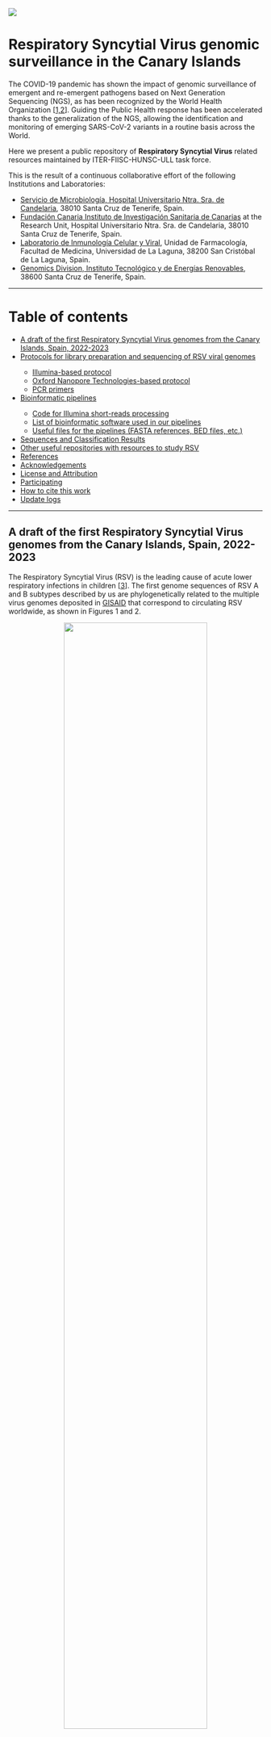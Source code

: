  <a name="RSV"></a> 
 
<!-- ------------------ HEADER ------------------ -->
<!-- Developed and maintained by Genomics Division
<!-- of the Institute of Technology an Renewable Energy (ITER)
<!-- Tenerife, Canary Islands, SPAIN
<!-- See the "Contact us" section to collaborate with us to growth
<!-- this repository. ;=)

<!-- ------------------ SECTION ------------------ -->
<p align="left">
  <a href="https://github.com/genomicsITER/RSV" title="Instituto Tecnológico y de Energ&iacute;as Renovables (ITER) / Institute of Technology and Renewable Energy (ITER)">
    <img src="https://github.com/genomicsITER/RSV/blob/main/images/logos_GH.png" width="auto" /> 
      </a>
</p>

# Respiratory Syncytial Virus genomic surveillance in the Canary Islands

The COVID-19 pandemic has shown the impact of genomic surveillance of emergent and re-emergent pathogens based on Next Generation Sequencing (NGS), as has been recognized by the World Health Organization [<a href="#References">1,2</a>]. Guiding the Public Health response has been accelerated thanks to the generalization of the NGS, allowing the identification and monitoring of emerging SARS-CoV-2 variants in a routine basis across the World.

Here we present a public repository of **Respiratory Syncytial Virus** related resources maintained by ITER-FIISC-HUNSC-ULL task force.

This is the result of a continuous collaborative effort of the following Institutions and Laboratories:
<ul>
 <li><a href="https://www3.gobiernodecanarias.org/sanidad/scs/organica.jsp?idCarpeta=10b3ea46-541b-11de-9665-998e1388f7ed">Servicio de Microbiología, Hospital Universitario Ntra. Sra. de Candelaria</a>, 38010 Santa Cruz de Tenerife, Spain.</li>
 <li><a href="https://fciisc.org/">Fundación Canaria Instituto de Investigación Sanitaria de Canarias</a> at the Research Unit, Hospital Universitario Ntra. Sra. de Candelaria</a>, 38010 Santa Cruz de Tenerife, Spain.</li>
 <li><a href="https://portalciencia.ull.es/grupos/6361/detalle">Laboratorio de Inmunología Celular y Viral</a>, Unidad de Farmacología, Facultad de Medicina, Universidad de La Laguna, 38200 San Cristóbal de La Laguna, Spain.</li>
 <li><a href="https://www.iter.es/areas/genomics/?lang=en">Genomics Division, Instituto Tecnológico y de Energías Renovables</a>, 38600 Santa Cruz de Tenerife, Spain.</li>
</ul>

<hr>
<!-- ------------------ SECTION ------------------ -->

# Table of contents #
<ul>
  <li><a href="#Virological-posts">A draft of the first Respiratory Syncytial Virus genomes from the Canary Islands, Spain, 2022-2023</a></li>
  <li><a href="#Protocols">Protocols for library preparation and sequencing of RSV viral genomes</a></li>
      <ul>
          <li><a href="#Illumina-protocol">Illumina-based protocol</a></li>
          <li><a href="#ONT-protocol">Oxford Nanopore Technologies-based protocol</a></li>
          <li><a href="#PCR-primers">PCR primers</a></li>
      </ul>
 <li><a href="#Bioinformatic pipelines">Bioinformatic pipelines</a></li>
      <ul>
           <li><a href="#Code-Illumina">Code for Illumina short-reads processing</a></li>
           <!-- <li><a href="#Code-ONT">Code for Nanopore long-reads processing and hybrid <i>de novo</i> assemby</a></li> -->
           <li><a href="#List-of-software">List of bioinformatic software used in our pipelines</a></li>
           <li><a href="#Useful-Files">Useful files for the pipelines (FASTA references, BED files, etc.)</a></li>
      </ul>
  <li><a href="#Sequences-and-Classification-Results">Sequences and Classification Results</a></li>
  <li><a href="#Other-repos">Other useful repositories with resources to study RSV</a></li>
  <li><a href="#References">References</a></li>
  <li><a href="#Acknowledgements">Acknowledgements</a></li>
  <li><a href="#License and Attribution">License and Attribution</a></li>
  <li><a href="#Participating">Participating</a></li>
  <li><a href="#How-to-cite">How to cite this work</a></li>
  <li><a href="#Update logs">Update logs</a></li>
</ul>

<hr>
<!-- ------------------ SECTION 1 ------------------ -->

<a name="Virological-posts"></a>
## A draft of the first Respiratory Syncytial Virus genomes from the Canary Islands, Spain, 2022-2023

The Respiratory Syncytial Virus (RSV) is the leading cause of acute lower respiratory infections in children [<a href="#References">3</a>]. The first genome sequences of RSV A and B subtypes described by us are phylogenetically related to the multiple virus genomes deposited in <a href="https://gisaid.org/">GISAID</a> that correspond to circulating RSV worldwide, as shown in Figures 1 and 2.

<p align="center">
  <a href="https://github.com/genomicsITER/RSV/blob/main/figures/Tree_hRSV-A_CanaryIslands_Spain_EN.png" title="Up">
    <img src="https://github.com/genomicsITER/RSV/blob/main/figures/Tree_hRSV-A_CanaryIslands_Spain_EN.png" width="75%" />
  </a>
</p>

**Figure 1**. A phylogenetic tree depicting the position of the genome draft of RSV-A sampled in February and August 2023, from patients in the Canary Islands along with NCBI GenBank publicly available sequences as computed by <a href="https://clades.nextstrain.org/">Nextstrain</a> using the the 'hRSV/A/England/397/2017' (EPI_ISL_412866) reference.

<p align="center">
  <a href="https://github.com/genomicsITER/RSV/blob/main/figures/Tree_hRSV-B_CanaryIslands_Spain_EN.png" title="Up">
    <img src="https://github.com/genomicsITER/RSV/blob/main/figures/Tree_hRSV-B_CanaryIslands_Spain_EN.png" width="75%" />
  </a>
</p>

**Figure 2**. A phylogenetic tree depicting the position of the genome draft of RSV-B sampled in the period November 2022-June 2023, from patients in the Canary Islands along with NCBI GenBank publicly available sequences as computed by <a href="https://clades.nextstrain.org/">Nextstrain</a> using the the 'hRSV/B/Australia/VIC-RCH056/2019' (EPI_ISL_1653999) reference.

<p align="right">
  <a href="#RSV" title="Up">
    <img src="https://github.com/genomicsITER/RSV/blob/main/images/home-icon.png" style="float: right; margin: 10px; padding: 2px;" />
  </a>
</p>

<hr>
<!-- ------------------ SECTION 2 ------------------ -->

<a name="Protocols"></a>
## Protocols for library preparation and sequencing of RSV genomes

<a name="Illumina-protocol"></a>
**Illumina-based protocol**

One of the sequencing strategies followed for SARS-CoV-2 surveillance is the use of amplicons derived from primer pools designed by the ARTIC community following a tiling approach [<a href="#References">4,5,6</a>] (see the <a href="#PCR-primers">PCR-primers</a> section).

Davina-Nunez et al. [<a href="#References">7</a>] have adapted the Illumina COVIDSeq™ Assay (RUO) kit to get the sequence of RSV A and B genomes. Their protocol uses a combination of two nested primer sets covering both RSV-A and RSV-B in the same reaction [<a href="#References">7,8,9,10</a>], followed by the Illumina COVIDSeq™ Assay protocol with minor modifications, and taking advantage of the same reagents included in the kit: <a href="https://www.protocols.io/view/whole-genome-amplification-of-respiratory-syncytia-cvpbw5in.html">Whole-Genome Amplification of Respiratory Syncytial Virus (RSV) using Illumina CovidSeq reagents for Next-Generation Sequencing V.1</a> at <a href="https://www.protocols.io/view/whole-genome-amplification-of-respiratory-syncytia-cvpbw5in.html">protocols.io</a>.

<hr>

<a name="ONT-protocol"></a>
**Oxford Nanopore Technologies-based protocol**

_Work in progress_. Come back by the end of December 2023 to find new stuff in this section.

<hr>
          
<a name="PCR-primers"></a>
**PCR primers**

PCR primers from Davina-Nunez et al. [<a href="#References">7</a>] (and adapted from Wang et al. [<a href="#References">8</a>]) have been used (Table 1). These primers allows the splitting into two pools of non-consecutive amplicons (odd-numbered amplicon primers in pool-1; even-numbered amplicon primers in pool-2). <a href="https://github.com/genomicsITER/RSV/blob/main/primer_schemes/hRSV-A-B_Primers.tsv">Download this file</a> in tab-separated format.

**Table 1**. PCR primers for hRSV A and B.

<p align="center">
  <a href="https://github.com/genomicsITER/RSV/blob/main/figures/hRSV-A-B_Primers.png" title="Up">
    <img src="https://github.com/genomicsITER/RSV/blob/main/figures/hRSV-A-B_Primers.png" width="500" />
  </a>
</p>

The coverage (x) for hRSV samples classified as RSV-A and RSV-B are shown in figure 3.

<p align="center">
  <a href="https://github.com/genomicsITER/RSV/blob/main/figures/Coverage_plots_one-sample.png" title="Up">
    <img src="https://github.com/genomicsITER/RSV/blob/main/figures/Coverage_plots_one-sample.png" width="75%" />
  </a>
</p>

**Figure 3**. Coverage for hRSV A (left) and B (right) obtained with an Illumina MiSeq2 sequencer and MiSeq Reagent Kit v2 Nano (2x150 bp) collected from nasopharyngeal swabs. 

<p align="right">
  <a href="#RSV" title="Up">
    <img src="https://github.com/genomicsITER/RSV/blob/main/images/home-icon.png" style="float: right; margin: 10px; padding: 2px;" />
  </a>
</p>

<hr>
<!-- ------------------ SECTION 3 ------------------ -->

<a name="Bioinformatic pipelines"></a>
## Bioinformatic pipelines

The following diagram (Figure 4) represents a full pipeline used to derive the consensus FASTA sequence of RSV viruses using short-read Illumina sequencing.

In the upper part of the diagram, there is a typical pipeline to process short reads, from the basecalling to the final consensus FASTA sequence, and downstream analysis such as the phylogenetic inference.

In the lower part of the diagram, a typical pipeline to process long reads is shown. In addition, it shows how to perform a hybrid de novo genome assembly combining short and long reads.

Several consensus RSV A and B sequences derived from the pipeline based on mapping of Illumina short reads against a RSV (A or B) reference genome have been obtained so far. They have been deposited in GISAID EpiRSV (see <a href="#Sequences-and-Classification-Results">'Sequences'</a> section below).

<p align="center">
  <a href="https://github.com/genomicsITER/RSV/blob/main/figures/RSV_pipeline.png" title="Instituto Tecnológico y de Energ&iacute;as Renovables (ITER) / Institute of Technology and Renewable Energy (ITER)">
    <img src="https://github.com/genomicsITER/RSV/blob/main/figures/RSV_pipeline.png" width="auto" /> 
  </a>
</p>

**Figure 4**. Full bioinformatic pipeline to obtain the RSV sequences and to infer phylogenetic relationships with other RSV genomes available obtained from public repositories as provided by Nextstrain.

<hr>

<a name="Code-Illumina"></a>
**Code for Illumina short-reads processing**

<a href="https://github.com/genomicsITER/RSV/blob/main/codes/code_Illumina_pipeline.md"><img src="https://github.com/genomicsITER/RSV/blob/main/images/Code-Window-icon.png" width="32px" /></a>  See a detailed pipeline with examples of command usage for [Illumina short reads](https://github.com/genomicsITER/RSV/blob/main/codes/code_Illumina_pipeline.md).

<!-- 

<hr>

<a name="Code-ONT"></a>
**Code for Nanopore long-reads processing and hybrid *de novo* genome assemby**

<a href="https://github.com/genomicsITER/monkeypox/blob/main/codes/code_ONT-and-HybridAssembly_pipeline.md"><img src="https://github.com/genomicsITER/monkeypox/blob/main/images/Code-Window-icon.png" width="32px" /></a>  See a detailed pipeline with examples of command usage for [Oxford Nanopore Technology long-reads](https://github.com/genomicsITER/monkeypox/blob/main/codes/code_ONT-and-HybridAssembly_pipeline.md).

-->

<hr>

<a name="List-of-software"></a>
**List of bioinformatic software used in our pipelines**

<details>
<summary>Bioinformatic software (click to display):</summary>
<ul>
  <li>Conda manual for installation of numerous open-source tools used in these pipelines:<a href="https://docs.conda.io/en/latest/">Conda documentation</a></li>
  <li>Programming environment of general purpose: <a href="https://www.r-project.org/">R v.4.1.3</a></li>
  <li>Quality Control of Illumina reads: <a href="https://www.bioinformatics.babraham.ac.uk/projects/fastqc/">FastQC v0.11.9</a></li>
  <li>Adapter trimming: <a href="https://github.com/OpenGene/fastp">fastp v0.23.2</a></li>
  <li>Remove Human mapping-reads from your FASTQ files: <a href="https://ccb.jhu.edu/software/kraken2/">Kraken2 v.2.1.2</a>. If you have issues when downloading the database indexes, try this <a href="https://benlangmead.github.io/aws-indexes/k2" >alternative site</a> from <a href="https://github.com/BenLangmead" >BenLangmead</a>.</li>
  <li>Visualization of Kraken2 reports: <a href="https://ccb.jhu.edu/software/pavian/">Pavian v.1.0</a></li>
  <li>Alignment to multi-reference fasta: <a href="https://sourceforge.net/projects/bbmap/">BBmap</a></li>
  <li>Mapping of short-reads: <a href="https://github.com/lh3/bwa/">BWA v.0.7.17-r1188</a></li>
  <li>Get mapping statistics, manipulate BAM files, and generate mpileups for FASTA consensus: <a href="https://github.com/samtools/samtools">SAMtools v.1.6</a></li>
  <li>Compute the depth of coverage and other statistics: <a href="https://github.com/brentp/mosdepth/">Mosdepth v.0.3.3</a></li>
  <li>Perform the variant calling and consensus: <a href="https://github.com/andersen-lab/ivar/">iVar v.1.3.1</a></li>
  <li>Multiple Sample Alignment: <a href="https://mafft.cbrc.jp/alignment/server/">MAFFT v.7.505</a></li>
  <li>Phylogenomic inference and tree computing: <a href="http://www.iqtree.org/">IQ-TREE v.2.2.0.3</a></li>
  <li>Framework for analyses and visualization of pathogen genome data (Nextstrain-RSV in this case): <a href="https://nextstrain.org/rsv/">Nextstrain</a></li>
  <li>Visualization of phylogenetic trees: <a href="http://tree.bio.ed.ac.uk/software/figtree/">Figtree</a></li>
  <li>Visualization of phylogenetic trees: <a href="https://bioconductor.org/packages/release/bioc/html/ggtree.html/">ggtree 3.15</a></li>
  <li>Annotation of genomes: <a href="https://pcingola.github.io/SnpEff/">SnpEff v.5.1d</a></li>
</ul>
</details>

<hr>

<a name="Useful-Files"></a>
## Useful files for the pipelines

### Reference sequences

|RSV-A|RSV-B|
|:---:|:---:|
|<a href="https://www.ncbi.nlm.nih.gov/datasets/taxonomy/12814/">hRSV/A/England/397/2017 EPI_ISL_412866 2017-01-01<br><br><img src="images/Pictogrammers-Material-Text-box-search-outline.64.png"  style="width:32px;" title="Download FASTA" alt="Download FASTA" /></a>|<a href="https://www.ncbi.nlm.nih.gov/datasets/taxonomy/12814/">hRSV/B/Australia/VIC-RCH056/2019 EPI_ISL_1653999 2019-03-04<br><br><img src="images/Pictogrammers-Material-Text-box-search-outline.64.png"  style="width:32px;" title="Download FASTA" alt="Download FASTA" /></a>|

<br>

### BED and FASTA files

Primer schemes files (BED and FASTA) are required in the trimming step of PCR-primers.

Example of a <code>BED file</code> for hRSV/A/England/397/2017|EPI_ISL_412866|2017-01-01 using the <a href="#PCR-primers">primer-scheme</a>:

```
hRSV/A/England/397/2017|EPI_ISL_412866|2017-01-01	1	22	RSV_A_1_pool1_LEFT	60	-
hRSV/A/England/397/2017|EPI_ISL_412866|2017-01-01	1752	1779	RSV_A_1_pool1_RIGHT	60	+
hRSV/A/England/397/2017|EPI_ISL_412866|2017-01-01	1556	1576	RSV_A_2_pool2_LEFT	60	-
hRSV/A/England/397/2017|EPI_ISL_412866|2017-01-01	3377	3400	RSV_A_2_pool2_RIGHT	60	+
hRSV/A/England/397/2017|EPI_ISL_412866|2017-01-01	2897	2919	RSV_A_3_pool1_LEFT	60	-
hRSV/A/England/397/2017|EPI_ISL_412866|2017-01-01	4802	4826	RSV_A_3_pool1_RIGHT	60	+
...
```

Example of the <code>FASTA file</code> paired with the corresponding<code>BED file</code> for hRSV/A/England/397/2017|EPI_ISL_412866|2017-01-01 using the <a href="#PCR-primers">primer-scheme</a>:

```
>RSV_A_1_pool1_LEFT
ACGSGAAAAAATGCGTACAAC
>RSV_A_1_pool1_RIGHT
GAAGATTGTGCTATACCAAAATGAACA
>RSV_A_2_pool2_LEFT
ACAGGCATGACTCTCCTGAT
>RSV_A_2_pool2_RIGHT
TTGGGTGTGGATATTTGTTTCAC
>RSV_A_3_pool1_LEFT
GCYATGGCAAGACTYAGGAATG
>RSV_A_3_pool1_RIGHT
GTTTGCYGAGGCTATGAATATGAT
...
```

<br>

Please, download paired BED and FASTA files for each RSV subtype.

<div align="center">
 
|RSV Subtype|BED|FASTA|
|:---:|:---:|:---:|
|RSV-A|<a href="https://github.com/genomicsITER/RSV/blob/main/primer_schemes/A/RSV_A_primers.bed"><br><img src="images/Pictogrammers-Material-Text-box-search-outline.64.png" style="width:32px;" title="Download BED file" alt="Download BED file"/></a>|<a href="https://github.com/genomicsITER/RSV/blob/main/primer_schemes/A/RSV_A_primers.fasta"><br><img src="images/Pictogrammers-Material-Text-box-search-outline.64.png" style="width:32px;" title="Download FASTA file" alt="Download FASTA file"/></a>|
|RSV-B|<a href="https://github.com/genomicsITER/RSV/blob/main/primer_schemes/B/RSV_B_primers.bed"><br><img src="images/Pictogrammers-Material-Text-box-search-outline.64.png" style="width:32px;" title="Download BED file" alt="Download BED file"/></a>|<a href="https://github.com/genomicsITER/RSV/blob/main/primer_schemes/B/RSV_B_primers.fasta"><br><img src="images/Pictogrammers-Material-Text-box-search-outline.64.png" style="width:32px;" title="Download FASTA file" alt="Download FASTA file"/></a>|

</div>

<br>
 
<p align="right">
  <a href="#RSV" title="Up">
    <img src="https://github.com/genomicsITER/RSV/blob/main/images/home-icon.png" style="float: right; margin: 10px; padding: 2px;" />
  </a>
</p>


<hr>
<!-- ------------------ SECTION 3 ------------------ -->

<a name="Sequences-and-Classification-Results"></a>
## Sequences and Classification Results ##

## Deposited sequences ##

Sequences are being deposited at <a href="https://gisaid.org/">GISAID</a>. You may search in GISAID by using the accession codes provided or proceed directly downloading our RSV sequences using the links provided below.

**Sequences of RSV-A**
  <ul>
    <li>Accesion 1: <a href="https://github.com/genomicsITER/RSV/blob/main/sequences/RSV-A/EPI_ISL_18321533" title="Download FASTA" >EPI_ISL_18321533</a></li>
    <li>Accesion 2: <a href="https://github.com/genomicsITER/RSV/tree/main/sequences/RSV-A/EPI_ISL_18321558" title="Download FASTA" >EPI_ISL_18321558</a></li>
  </ul>

**Sequences of RSV-B**
  <ul>
    <li>Accesion 3: <a href="https://github.com/genomicsITER/RSV/tree/main/sequences/RSV-B/EPI_ISL_18323795" title="Download FASTA" >EPI_ISL_18323795</li>
    <li>Accesion 4: <a href="https://github.com/genomicsITER/RSV/tree/main/sequences/RSV-B/EPI_ISL_18323796" title="Download FASTA" >EPI_ISL_18323796</li>
    <li>Accesion 5: <a href="https://github.com/genomicsITER/RSV/tree/main/sequences/RSV-B/EPI_ISL_18323797" title="Download FASTA" >EPI_ISL_18323797</li>
    <li>Accesion 6: <a href="https://github.com/genomicsITER/RSV/tree/main/sequences/RSV-B/EPI_ISL_18323798" title="Download FASTA" >EPI_ISL_18323798</li>
  </ul>

  (*) NOTE: Some sequence/s may be incomplete.

  <br>

## Classification Results ##

|GISAID accession|Isolate name|RSV Subtype|Clade(G_clade)|Location|
|:---|:---:|:---:|:---:|:---:|
|EPI_ISL_18321533|A/Spain/CN-HUNSC_ITER|A|A23(G_clade:GA2.3.5)|Europe/Spain/Canary Islands|
|EPI_ISL_18321558|A/Spain/CN-HUNSC_ITER|A|A23(G_clade:GA2.3.5)|Europe/Spain/Canary Islands|
|EPI_ISL_18323795|A/Spain/CN-HUNSC_ITER|B|B6(G_clade:GB5.0.5a)|Europe/Spain/Canary Islands|
|EPI_ISL_18323796|A/Spain/CN-HUNSC_ITER|B|B6(G_clade:GB5.0.5a)|Europe/Spain/Canary Islands|
|EPI_ISL_18323797|A/Spain/CN-HUNSC_ITER|B|B6(G_clade:GB5.0.5a)|Europe/Spain/Canary Islands|
|EPI_ISL_18323798|A/Spain/CN-HUNSC_ITER|B|B6(G_clade:GB5.0.5a)|Europe/Spain/Canary Islands|

(*) NOTE: other metadata are available for these samples in <a href="https://gisaid.org/">GISAID</a> and from the authors upon a reasonable request.

<p align="right">
  <a href="#RSV" title="Up">
    <img src="https://github.com/genomicsITER/RSV/blob/main/images/home-icon.png" style="float: right; margin: 10px; padding: 2px;" />
  </a>
</p>


<hr>


<!-- ------------------ SECTION 6 ------------------ -->

<a name="Other-repos"></a>
## Other useful repositories with resources to study RSV

<details>
<summary>Kudos to all research teams behind the scenes in all these repositories and web platforms (click to display):</summary>

<ul>
  <li><a href="">Repo</a></li>
  <li><a href="">Repo</a></li>
  <li><a href="">Repo</a></li>
  <li><a href="">Repo</a></li>
</ul>

</details>
 
<p align="right">
  <a href="#RSV" title="Up">
    <img src="https://github.com/genomicsITER/RSV/blob/main/images/home-icon.png" style="float: right; margin: 10px; padding: 2px;" />
  </a>
</p>


<hr>
<!-- ------------------ SECTION 7 ------------------ -->

<a name="References"></a>
## References ##

<ol>
<li><a href="https://www.who.int/publications/i/item/9789240018440">Genomic sequencing of SARS-CoV-2. A guide to implementation for maximum impact on public health</a>, WHO, January 8, 2021.</li>
<li><a href="https://apps.who.int/iris/handle/10665/3"> Report “Global genomic surveillance strategy for pathogens with pandemic and epidemic potential, 2022-2032”</a>. Ginebra, WHO, 2022.</li>
<li>Heppe-Montero M., Walter S., Hernández-Barrera V. et al. Burden of respiratory syncytial virus-associated lower respiratory infections in children in Spain from 2012 to 2018. BMC Infect Dis 22, 315 (2022). <a href="https://doi.org/10.1186/s12879-022-07261-1">doi:10.1186/s12879-022-07261-1</a></li>
<li>Gohl DM, Garbe J, Grady P, et al. A rapid, cost-effective tailed amplicon method for sequencing SARS-CoV-2. BMC Genomics. 2020;21(1):863. Published 2020 Dec 4. <a href="https://doi.org/10.1186/s12864-020-07283-6">doi:10.1186/s12864-020-07283-6</a>.</li>
<li>Itokawa K, Sekizuka T, Hashino M, Tanaka R, Kuroda M. Disentangling primer interactions improves SARS-CoV-2 genome sequencing by multiplex tiling PCR. PLoS One. 2020;15(9):e0239403. Published 2020 Sep 18. <a href="https://doi.org/10.1371/journal.pone.0239403">doi:10.1371/journal.pone.0239403</a>.</li> 
<li>Koskela von Sydow A, Lindqvist CM, Asghar N, et al. Comparison of SARS-CoV-2 whole genome sequencing using tiled amplicon enrichment and bait hybridization. Sci Rep. 2023;13(1):6461. Published 2023 Apr 20. <a href="https://doi.org/10.1038%2Fs41598-023-33168-1">doi:10.1038/s41598-023-33168-1</a>.</li>
<li>Davina-Nunez C, Perez-Castro S, Godoy-Diz M, Regueiro-Garcia B 2023. Whole-Genome Amplification of Respiratory Syncytial Virus (RSV) using Illumina CovidSeq reagents for Next-Generation Sequencing. <a href="https://dx.doi.org/10.17504/protocols.io.eq2lyjzbrlx9/v1">protocols.io</a>.</li>
<li>Wang L, Ng TFF, Castro CJ, et al. Next-generation sequencing of human respiratory syncytial virus subgroups A and B genomes. J Virol Methods. 2022;299:114335. <a href="https://doi.org/10.1016/j.jviromet.2021.114335">doi:10.1016/j.jviromet.2021.114335</a>.</li>
<li>Goya S., Rojo G.L., Nabaes Jordar M.S., Valinotto L.E., Mistchenko A.S., Viegas M. Whole genome sequencing of respiratory syncytial (RSV) virus from clinical samples with low viral load. <a href="https://protocols.io/view/whole-genome-sequencing-of-respiratory-syncytial-r-bmhak32e">protocols.io</a>.</li>
<li>Lin Y., Koble J., Prashar P., Pottekat A., Middle C., Kuersten S., Oberholzer M., Brazas R., Whitlock D., Schlaberg R., Schroth G.P. A sequencing and subtyping protocol for Influenza A and B viruses using Illumina® COVIDSeq™ Assay Kit. <a href="https://protocols.io/view/a-sequencing-and-subtyping-protocol-for-influenza-crv3v68n">protocols.io</a>.</li>
</ol>
  
<p align="right">
  <a href="#RSV" title="Up">
    <img src="https://github.com/genomicsITER/RSV/blob/main/images/home-icon.png" style="float: right; margin: 10px; padding: 2px;" />
  </a>
</p>


<hr>
<!-- ------------------ SECTION 8 ------------------ -->

<a name="Acknowledgements"></a>
## Acknowledgements ##

This study has been funded by Cabildo Insular de Tenerife (CGIEU0000219140 and "_Apuestas científicas del ITER para colaborar en la lucha contra la COVID-19_"); by the agreement with Instituto Tecnológico y de Energías Renovables (ITER) to strengthen scientific and technological education, training, research, development and innovation in Genomics, epidemiological surveillance based on massive sequencing, Personalized Medicine and Biotechnology (OA17/008 and OA23/043); and by the agreement between Consejería de Educación, Universidades, Cultura y Deportes del Gobierno de Canarias y Cabildo Insular de Tenerife, 2022-2025 (AC0000014697).

This study is also an activity within the project Consolidation of WGS and RT-PCR activities for SARS-CoV-2 in Spain towards sustainable use and integration of enhanced infrastructure and capacities in the RELECOV network (101113109 - RELECOV 2.0) of the EU4Health Programme (EU4H) by the European Health and Digital Executive Agency (HaDEA), under the coordination of Instituto de Salud Carlos III (ISCIII).

We acknowledge the researchers and their institutions who released RSV sequences through NCBI GenBank, GISAID, and ENA that are being used in our studies. 

We also thank the authors, the laboratories that originated and submitted the genetic sequences and the metadata for sharing their work, as shown on Nextstrain, and:
<ul>
  <li>Hadfield <i>et al</i>, Nextstrain: real-time tracking of pathogen evolution, Bioinformatics (2018).</li>
  <li>Sagulenko <i>et al</i>, TreeTime: Maximum-likelihood phylodynamic analysis, Virus Evolution (2017).</li>
</ul>

<!-- We would like to acknowledge the contributions of several researchers and laboratories who share their preliminary results through the [Virological](https://virological.org/) website. -->

<p align="right">
  <a href="#RSV" title="Up">
    <img src="https://github.com/genomicsITER/RSV/blob/main/images/home-icon.png" style="float: right; margin: 10px; padding: 2px;" />
  </a>
</p>


<hr>
<!-- ------------------ SECTION 9 ------------------ -->

<a name="License and Attribution"></a>
## License and Attribution ##

This repository and data exports are released under the CC BY 4.0 license. Please acknowledge the authors, the originating and submitting laboratories for the genetic sequences and metadata, and the open source software used in this work (third-party copyrights and licenses may apply).

Please cite this repository as: _"Influenza repository of the Reference Laboratory for Epidemiological Surveillance of Pathogens in the Canary Islands (accessed on YYYY-MM-DD)"_. And do not forget to <a href="#How-to-cite">cite the paper</a> (see the section "How to cite" below) when it becomes available. 

<p align="right">
  <a href="#RSV" title="Up">
    <img src="https://github.com/genomicsITER/RSV/blob/main/images/home-icon.png" style="float: right; margin: 10px; padding: 2px;" />
  </a>
</p>


<hr>
<!-- ------------------ SECTION 10 ------------------ -->

<a name="Participating"></a>
## Participating ##

> Want to share your relevant links? Place a Direct Message to @labcflores, @adrmunozb or @resocios on Twitter (see below).

 <p align="left">
  <a href="https://www.iter.es/areas/area-genomica/" title="Contact us at the Genomics Division of the Institute of Technology and Renewable Energy (ITER), Tenerife, Canary Islands, Spain">
    <img src="https://github.com/genomicsITER/influenza/blob/main/images/ITER_logo.png" width="30%" /> 
  </a>
</p>

By AMB <a href="https://twitter.com/adrmunozb" title="Follow to @resocios on Twitter" >@adrmunozb <img src="https://github.com/genomicsITER/influenza/blob/main/images/Twitter_Social_Icon_Circle_Color.png" width="32px" /></a> and JMLS <a href="https://twitter.com/resocios" title="Follow to @resocios on Twitter" >@resocios <img src="https://github.com/genomicsITER/influenza/blob/main/images/Twitter_Social_Icon_Circle_Color.png" width="32px" /></a>

Follow us on Twitter <a href="https://twitter.com/labcflores" title="Follow to @labcflores on Twitter" > @labcflores<img src="https://github.com/genomicsITER/influenza/blob/main/images/Twitter_Social_Icon_Circle_Color.png" width="32px" /></a>

<p align="right">
  <a href="#RSV" title="Up">
    <img src="https://github.com/genomicsITER/RSV/blob/main/images/home-icon.png" style="float: right; margin: 10px; padding: 2px;" />
  </a>
</p>


<hr>
<!-- ------------------ SECTION 11 ------------------ -->

<a name="How-to-cite"></a>
## How to cite this work ##

> This work has not been publised yet. See 'License and Attribution' section to cite this repository.

> To use the deposited sequences at GISAID, please, acknowledge this work as recommended by GISAID. Find the 'GISAID acknowledge tables' <a href="https://github.com/genomicsITER/RSV/tree/main/sequences/acknowledgements">here</a>.

<p align="right">
  <a href="#RSV" title="Up">
    <img src="https://github.com/genomicsITER/RSV/blob/main/images/home-icon.png" style="float: right; margin: 10px; padding: 2px;" />
  </a>
</p>


<hr>
<!-- ------------------ SECTION 12 ------------------ -->

<a name="Update logs"></a>
## Update logs ##

> September 27, 2023. Created the private version of this repository.

<p align="right">
  <a href="#RSV" title="Up">
    <img src="https://github.com/genomicsITER/RSV/blob/main/images/home-icon.png" style="float: right; margin: 10px; padding: 2px;" />
  </a>
</p>

